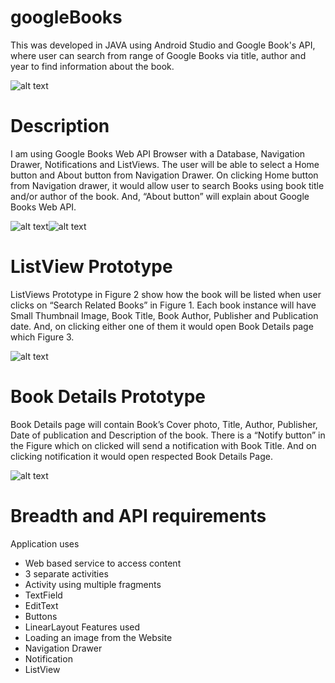 # googleBooks
This was developed in JAVA using Android Studio and Google Book's API, where user can search from range of Google Books via title, author and year to find information about the book.


![alt text](https://github.com/prerakpatelca/googleBooks/blob/master/Screen%20Shot%202020-12-26%20at%203.09.44%20PM.png)

# Description
I am using Google Books Web API Browser with a Database, Navigation Drawer, Notifications and ListViews. The user will be able to select a Home button and About button from Navigation Drawer. On clicking Home button from Navigation drawer, it would allow user to search Books using book title and/or author of the book. And, “About button” will explain about Google Books Web API.

![alt text](https://github.com/prerakpatelca/googleBooks/blob/master/Picture1.png)![alt text](https://github.com/prerakpatelca/googleBooks/blob/master/Picture2.png)

# ListView Prototype
ListViews Prototype in Figure 2 show how the book will be listed when user clicks on “Search Related Books” in Figure 1. Each book instance will have Small Thumbnail Image, Book Title, Book Author, Publisher and Publication date. And, on clicking either one of them it would open Book Details page which Figure 3.

![alt text](https://github.com/prerakpatelca/googleBooks/blob/master/Picture3.png)

# Book Details Prototype
Book Details page will contain Book’s Cover photo, Title, Author, Publisher, Date of publication and Description of the book. There is a “Notify button” in the Figure which on clicked will send a notification with Book Title. And on clicking notification it would open respected Book Details Page.

![alt text](https://github.com/prerakpatelca/googleBooks/blob/master/Picture4.png)

# Breadth and API requirements
Application uses
  -	Web based service to access content
  -	3 separate activities
  -	Activity using multiple fragments
  -	TextField
  -	EditText
  -	Buttons
  -	LinearLayout
Features used
  -	Loading an image from the Website
  -	Navigation Drawer
  -	Notification
  -	ListView


